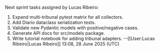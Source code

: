 Next sprint tasks assigned by Lucas Ribeiro:
1. Expand multi-tribunal pytest matrix for all collectors.
2. Add Diario dataclass serialization tests.
3. Validate new Pydantic models with positive/negative cases.
4. Generate API docs for src/models package.
5. Write tutorial notebook for adding tribunal adapters.
--[[User:Lucas Ribeiro|Lucas Ribeiro]] 13:08, 28 June 2025 (UTC)
